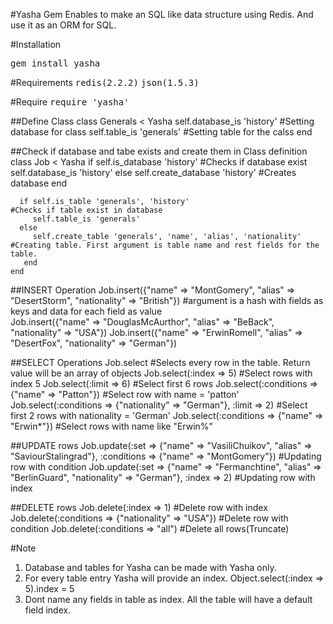 #Yasha Gem
Enables to make an SQL like data structure using Redis. And use it as an ORM for SQL.

#Installation

<tt>gem install yasha</tt>

#Requirements 
<tt>redis(2.2.2)</tt>
<tt>json(1.5.3)</tt>

#Require
<tt>require 'yasha'</tt>

##Define Class
    class Generals < Yasha
      self.database_is 'history' #Setting database for class
      self.table_is 'generals'   #Setting table for the calss
    end

##Check if database and tabe exists and create them in Class definition
    class Job < Yasha
      if self.is_database 'history'    #Checks if database exist
        self.database_is 'history'
      else
        self.create_database 'history' #Creates database
      end

      if self.is_table 'generals', 'history'                          #Checks if table exist in database
         self.table_is 'generals'
      else
         self.create_table 'generals', 'name', 'alias', 'nationality' #Creating table. First argument is table name and rest fields for the table.
       end
    end

##INSERT Operation
    Job.insert({"name" => "MontGomery", "alias" => "DesertStorm", "nationality" => "British"}) #argument is a hash with fields as keys and data for each field as value  
    Job.insert({"name" => "DouglasMcAurthor", "alias" => "BeBack", "nationality" => "USA"})
    Job.insert({"name" => "ErwinRomell", "alias" => "DesertFox", "nationality" => "German"})

##SELECT Operations
    Job.select                                                          #Selects every row in the table. Return value will be an array of objects
    Job.select(:index => 5)                                             #Select rows with index 5
    Job.select(:limit => 6)                                             #Select first 6 rows
    Job.select(:conditions => {"name" => "Patton"})                     #Select row with name = 'patton'
    Job.select(:conditions => {"nationality" => "German"}, :limit => 2) #Select first 2 rows with nationality = 'German'
    Job.select(:conditions => {"name" => "Erwin*"})                     #Select rows with name like "Erwin%"

##UPDATE rows
    Job.update(:set => {"name" => "VasiliChuikov", "alias" => "SaviourStalingrad"}, :conditions => {"name" => "MontGomery"}) #Updating row with condition
    Job.update(:set => {"name" => "Fermanchtine", "alias" => "BerlinGuard", "nationality" => "German"}, :index => 2)         #Updating row with index

##DELETE rows
    Job.delete(:index => 1)                             #Delete row with index
    Job.delete(:conditions => {"nationality" => "USA"}) #Delete row with condition
    Job.delete(:conditions => "all")                    #Delete all rows(Truncate)

#Note
1. Database and tables for Yasha can be made with Yasha only.
2. For every table entry Yasha will provide an index. Object.select(:index => 5).index = 5
3. Dont name any fields in table as index. All the table will have a default field index.